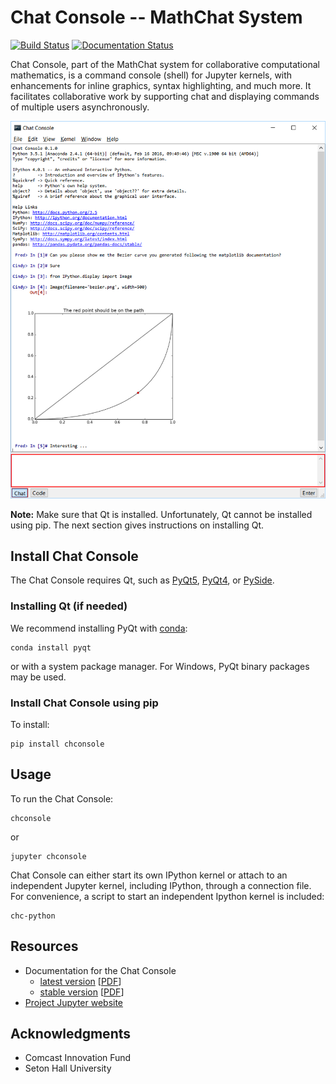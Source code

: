 # Chat Console -- MathChat System

[![Build Status](https://travis-ci.org/jupyter/qtconsole.svg?branch=master)](https://travis-ci.org/jupyter/qtconsole)
[![Documentation Status](https://readthedocs.org/projects/chconsole/badge/?version=stable)](http://chconsole.readthedocs.org/en/stable/)

Chat Console, part of the MathChat system for collaborative computational mathematics, is a command console (shell) for Jupyter kernels, with enhancements for inline graphics,
syntax highlighting, and much more.
It facilitates collaborative
work by supporting chat and displaying commands of multiple users asynchronously.

![qtconsole](docs/_static/example_dialog.png)

**Note:** Make sure that Qt is installed. Unfortunately, Qt cannot be
installed using pip. The next section gives instructions on installing Qt.

## Install Chat Console

The Chat Console requires Qt, such as
[PyQt5](http://www.riverbankcomputing.com/software/pyqt/intro),
[PyQt4](https://www.riverbankcomputing.com/software/pyqt/download),
or [PySide](http://pyside.github.io/docs/pyside).

### Installing Qt (if needed)
We recommend installing PyQt with [conda](http://conda.pydata.org/docs):

    conda install pyqt

or with a system package manager. For Windows, PyQt binary packages may be
used.

### Install Chat Console using pip
To install:

    pip install chconsole


## Usage
To run the Chat Console:

    chconsole

or

    jupyter chconsole

Chat Console can either start its own IPython kernel or
attach to an independent Jupyter kernel, including
 IPython, through a connection file.
For convenience, a script to start an
independent Ipython kernel is included:

    chc-python

## Resources
- Documentation for the Chat Console
  * [latest version](http://chconsole.readthedocs.org/en/latest/)
  [[PDF](https://media.readthedocs.org/pdf/chconsole/latest/chconsole.pdf)]
  * [stable version](http://chconsole.readthedocs.org/en/stable/)
  [[PDF](https://media.readthedocs.org/pdf/chconsole/stable/chconsole.pdf)]
- [Project Jupyter website](https://jupyter.org)

## Acknowledgments

- Comcast Innovation Fund
- Seton Hall University
